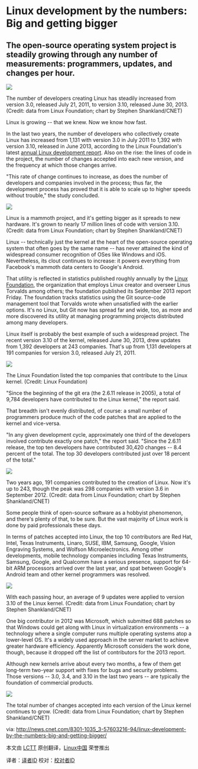 Linux development by the numbers: Big and getting bigger
================================================================================
The open-source operating system project is steadily growing through any number of measurements: programmers, updates, and changes per hour.
--------------------------------------------------------------------------------
![](http://asset0.cbsistatic.com/cnwk.1d/i/tim2/2013/09/17/Linux-developers-contributing_610x342.png)

The number of developers creating Linux has steadily increased from version 3.0, released July 21, 2011, to version 3.10, released June 30, 2013.
(Credit: data from Linux Foundation; chart by Stephen Shankland/CNET) 

Linux is growing -- that we knew. Now we know how fast.

In the last two years, the number of developers who collectively create Linux has increased from 1,131 with version 3.0 in July 2011 to 1,392 with version 3.10, released in June 2013, according to the Linux Foundation's latest [annual Linux development report][1]. Also on the rise: the lines of code in the project, the number of changes accepted into each new version, and the frequency at which those changes arrive.

"This rate of change continues to increase, as does the number of developers and companies involved in the process; thus far, the development process has proved that it is able to scale up to higher speeds without trouble," the study concluded. 

![](http://asset1.cbsistatic.com/cnwk.1d/i/tim2/2013/09/17/Linux-lines-of-code_610x377.png)

Linux is a mammoth project, and it's getting bigger as it spreads to new hardware. It's grown to nearly 17 million lines of code with version 3.10.
(Credit: data from Linux Foundation; chart by Stephen Shankland/CNET) 

Linux -- technically just the kernel at the heart of the open-source operating system that often goes by the same name -- has never attained the kind of widespread consumer recognition of OSes like Windows and iOS. Nevertheless, its clout continues to increase: it powers everything from Facebook's mammoth data centers to Google's Android.

That utility is reflected in statistics published roughly annually by the [Linux Foundation][2], the organization that employs Linux creator and overseer Linus Torvalds among others; the foundation published its September 2013 report Friday. The foundation tracks statistics using the Git source-code management tool that Torvalds wrote when unsatisfied with the earlier options. It's no Linux, but Git now has spread far and wide, too, as more and more discovered its utility at managing programming projects distributed among many developers.

Linux itself is probably the best example of such a widespread project. The recent version 3.10 of the kernel, released June 30, 2013, drew updates from 1,392 developers at 243 companies. That's up from 1,131 developers at 191 companies for version 3.0, released July 21, 2011. 

![](http://asset3.cbsistatic.com/cnwk.1d/i/tim2/2013/09/17/Linux-corporate-contributors.png)

The Linux Foundation listed the top companies that contribute to the Linux kernel.
(Credit: Linux Foundation) 

"Since the beginning of the git era (the 2.6.11 release in 2005), a total of 9,784 developers have contributed to the Linux kernel," the report said.

That breadth isn't evenly distributed, of course: a small number of programmers produce much of the code patches that are applied to the kernel and vice-versa.

"In any given development cycle, approximately one third of the developers involved contribute exactly one patch," the report said. "Since the 2.6.11 release, the top ten developers have contributed 30,420 changes -- 8.4 percent of the total. The top 30 developers contributed just over 18 percent of the total." 

![](http://asset3.cbsistatic.com/cnwk.1d/i/tim2/2013/09/17/Linux-companies-contributing_610x402.png)

Two years ago, 191 companies contributed to the creation of Linux. Now it's up to 243, though the peak was 298 companies with version 3.6 in September 2012.
(Credit: data from Linux Foundation; chart by Stephen Shankland/CNET) 

Some people think of open-source software as a hobbyist phenomenon, and there's plenty of that, to be sure. But the vast majority of Linux work is done by paid professionals these days.

In terms of patches accepted into Linux, the top 10 contributors are Red Hat, Intel, Texas Instruments, Linaro, SUSE, IBM, Samsung, Google, Vision Engraving Systems, and Wolfson Microelectronics. Among other developments, mobile technology companies including Texas Instruments, Samsung, Google, and Qualcomm have a serious presence, support for 64-bit ARM processors arrived over the last year, and spat between Google's Android team and other kernel programmers was resolved. 

![](http://asset1.cbsistatic.com/cnwk.1d/i/tim2/2013/09/17/Linux-changes-per-hour_610x406.png)

With each passing hour, an average of 9 updates were applied to version 3.10 of the Linux kernel.
(Credit: data from Linux Foundation; chart by Stephen Shankland/CNET) 

One big contributor in 2012 was Microsoft, which submitted 688 patches so that Windows could get along with Linux in virtualization environments -- a technology where a single computer runs multiple operating systems atop a lower-level OS. It's a widely used approach in the server market to achieve greater hardware efficiency. Apparently Microsoft considers the work done, though, because it dropped off the list of contributors for the 2013 report.

Although new kernels arrive about every two months, a few of them get long-term two-year support with fixes for bugs and security problems. Those versions -- 3.0, 3.4, and 3.10 in the last two years -- are typically the foundation of commercial products. 

![](http://asset2.cbsistatic.com/cnwk.1d/i/tim2/2013/09/17/Linux-total-patches_610x408.png)

The total number of changes accepted into each version of the Linux kernel continues to grow.
(Credit: data from Linux Foundation; chart by Stephen Shankland/CNET) 


via: http://news.cnet.com/8301-1035_3-57603216-94/linux-development-by-the-numbers-big-and-getting-bigger/

本文由 [LCTT][] 原创翻译，[Linux中国][] 荣誉推出

译者：[译者ID][] 校对：[校对者ID][]

[LCTT]:https://github.com/LCTT/TranslateProject
[Linux中国]:http://linux.cn/portal.php
[译者ID]:http://linux.cn/space/译者ID
[校对者ID]:http://linux.cn/space/校对者ID

[1]:http://www.linuxfoundation.org/news-media/announcements/2013/09/linux-foundation-releases-annual-linux-development-report
[2]:http://www.linuxfoundation.org/